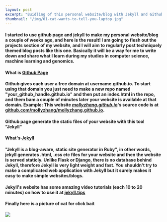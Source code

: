 ```yaml
---
layout: post
excerpt: "Buidling of this personal website/blog with Jekyll and Github Page"
thumbnail: "/img/01-cat-wants-to-tell-you-laptop.jpg"
---
```


#### I started to use github page and jekyll to make my personal website/blog a couple of weeks ago, and here is the result! I am going to flesh out the projects section of my website, and I will aim to regularly post techniquely themed blog posts like this one. Basically it will be a way for me to write down and share what I learn during my studies in computer science, machine learning and genomics.

#### **What is [Github Page](https://pages.github.com)**

#### Github gives each user a free domain at username.github.io. To start using that domain you just need to make a new repo named "your_github_handle.github.io" and then put an index.html in the repo, and them bam a couple of minutes later your website is available at that domain. Example: This website [*mollyzhang.github.io*](https://mollyzhang.github.io)'s source code is at [github.com/mollyzhang/mollyzhang.github.io](https://github.com/MollyZhang/MollyZhang.github.io).

#### Github page generate the static files of your website with this tool "Jekyll"


#### **What's [Jekyll](https://jekyllrb.com)**

#### "Jekyll is a blog-aware, static site generator in Ruby", in other words, jekyll generates .html, .css etc files for your website and then the website is served staticly. Unlike Flask or Django, there is no database behind Jekyll, therefore Jekyll is very light weight and fast. You shouldn't try to  make a complicated web application with Jekyll but it surely makes it easy to make simple websites/blogs.

#### Jekyll's website has some amazing video tutorials (each 10 to 20 minutes) on how to use it at [jekyll.tips](http://jekyll.tips)


#### Finally here is a picture of cat for click bait
<div class="imgcap">
    <img src="{{ page.thumbnail }}" >
</div>
